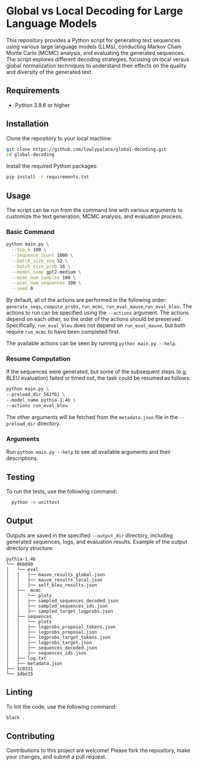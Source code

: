 # Global vs Local Decoding for Large Language Models

This repository provides a Python script for generating text sequences using various large language models (LLMs), conducting Markov Chain Monte Carlo (MCMC) analysis, and evaluating the generated sequences. The script explores different decoding strategies, focusing on local versus global normalization techniques to understand their effects on the quality and diversity of the generated text.

## Requirements

- Python 3.8.6 or higher

## Installation

Clone the repository to your local machine:

```bash
git clone https://github.com/lowlypalace/global-decoding.git
cd global-decoding
```

Install the required Python packages:

```bash
pip install -r requirements.txt
```

## Usage

The script can be run from the command line with various arguments to customize the text generation, MCMC analysis, and evaluation process.

### Basic Command
```bash
python main.py \
  --top_k 100 \
  --sequence_count 1000 \
  --batch_size_seq 32 \
  --batch_size_prob 16 \
  --model_name gpt2-medium \
  --mcmc_num_samples 100 \
  --eval_num_sequences 100 \
  --seed 0
```

By default, all of the actions are performed in the following order: `generate_seqs`, `compute_probs`, `run_mcmc`, `run_eval_mauve`,`run_eval_bleu`. The actions to run can be specified using the `--actions` argument. The actions depend on each other, so the order of the actions should be preserved. Specifically, `run_eval_bleu` does not depend on  `run_eval_mauve`, but both require `run_mcmc` to have been completed first.

 The available actions can be seen by running `python main.py --help`.

### Resume Computation
If the sequences were generated, but some of the subsequent steps (e.g. BLEU evaluation) failed or timed out, the task could be resumed as follows:
```bash
python main.py \
--preload_dir 562fb1 \
--model_name pythia-1.4b \
--actions run_eval_bleu
```
The other arguments will be fetched from the `metadata.json` file in the `--preload_dir` directory.

### Arguments
Run `python main.py --help` to see all available arguments and their descriptions.

## Testing
To run the tests, use the following command:

```bash
  python -m unittest
```
## Output

Outputs are saved in the specified `--output_dir` directory, including generated sequences, logs, and evaluation results. Example of the output directory structure:
```
pythia-1.4b
└── 0bb090
│   └── eval
│   │   ├── mauve_results_global.json
│   │   ├── mauve_results_local.json
│   │   ├── self_bleu_results.json
│   ├──  mcmc
│   │   └── plots
│   │   ├── sampled_sequences_decoded.json
│   │   ├── sampled_sequences_ids.json
│   │   ├── sampled_target_logprobs.json
│   ├── sequences
│   │   └── plots
│   │   ├── logprobs_proposal_tokens.json
│   │   ├── logprobs_proposal.json
│   │   ├── logprobs_target_tokens.json
│   │   ├── logprobs_target.json
│   │   ├── sequences_decoded.json
│   │   ├── sequences_ids.json
│   ├── log.txt
│   ├── metadata.json
├── 1c0331
└── 1dbe15
```

## Linting

To lint the code, use the following command:

```bash
black .
```

## Contributing

Contributions to this project are welcome! Please fork the repository, make your changes, and submit a pull request.

